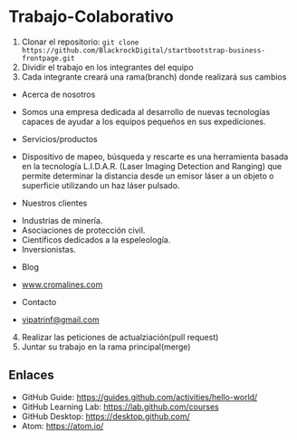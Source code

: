 # Trabajo-Colaborativo

1. Clonar el repositorio: ```git clone https://github.com/BlackrockDigital/startbootstrap-business-frontpage.git```
2. Dividir el trabajo en los integrantes del equipo
3. Cada integrante creará una rama(branch) donde realizará sus cambios
* Acerca de nosotros
-   Somos una empresa dedicada al desarrollo de nuevas tecnologías capaces de ayudar a los equipos pequeños en sus expediciones.

* Servicios/productos
-   Dispositivo de mapeo, búsqueda y rescarte es una herramienta basada en la tecnología L.I.D.A.R. (Laser Imaging Detection and Ranging) que permite determinar la distancia desde un emisor láser a un objeto o superficie utilizando un haz láser pulsado.

* Nuestros clientes
-   Industrias de minería.
-   Asociaciones de protección civil.
-   Científicos dedicados a la espeleología.
-   Inversionistas.

* Blog
-   www.cromalines.com

* Contacto
-   vipatrinf@gmail.com
4. Realizar las peticiones de actualziación(pull request)
5. Juntar su trabajo en la rama principal(merge)

## Enlaces

- GitHub Guide: https://guides.github.com/activities/hello-world/
- GitHub Learning Lab: https://lab.github.com/courses
- GitHub Desktop: https://desktop.github.com/
- Atom: https://atom.io/
